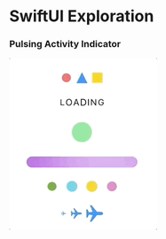 # SwiftUI Exploration

### Pulsing Activity Indicator

![Pulsing Activity Indicator Examples](Documentation/ExamplesImages/PulsingActivityIndicatorsExample.gif)

